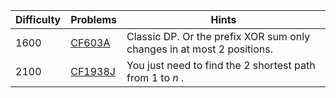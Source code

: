 | Difficulty | Problems | Hints |
| -------- | -------- | -------- |
| 1600 | [CF603A](https://codeforces.com/problemset/problem/603/A) | Classic DP. Or the prefix XOR sum only changes in at most $2$ positions.  |
| 2100 | [CF1938J](https://codeforces.com/problemset/problem/1938/J) | You just need to find the $2$ shortest path from $1$ to $n$ . |